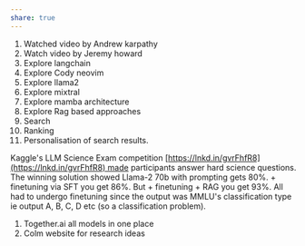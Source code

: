 ```yaml
---
share: true
---
```

1. Watched video by Andrew karpathy  
2. Watch video by Jeremy howard  
3. Explore langchain   
4. Explore Cody neovim  
5. Explore llama2  
6. Explore mixtral  
7. Explore mamba architecture  
8. Explore Rag based approaches  
9. Search  
10. Ranking  
11. Personalisation of search results.  
  
Kaggle's LLM Science Exam competition [https://lnkd.in/gvrFhfR8](https://lnkd.in/gvrFhfR8) made participants answer hard science questions. The winning solution showed Llama-2 70b with prompting gets 80%. + finetuning via SFT you get 86%. But + finetuning + RAG you get 93%. All had to undergo finetuning since the output was MMLU's classification type ie output A, B, C, D etc (so a classification problem).  
  
1. Together.ai all models in one place  
2. Colm website for research ideas